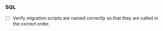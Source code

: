 ### SQL

- [ ] Verify migration scripts are named correctly so that they are called in the correct order.
